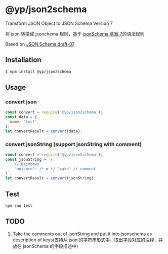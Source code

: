 # @yp/json2schema

Transform JSON Object to JSON Schema Version 7

将 json 转换成 jsonchema 规则，基于 [jsonSchema 草案 7](http://json-schema.org/)的语法规则

Based on [JSON Schema draft-07](http://json-schema.org/)

## Installation

```bash
$ npm install @yp/json2schema
```

## Usage

### convert json

```javascript
const convert = require('@yp/json2schema');
const data = {
  name: 'test',
};
let convertResult = convert(data);
```

### convert jsonString (support jsonString with comment)

```javascript
const convert = require('@yp/json2schema');
const jsonString = `{
    // Rainbows
    "unicorn": /* ❤ */ "cake" // comment
}`;
let convertResult = convert(jsonString);
```

## Test

```bash
npm run test
```

## TODO

1. Take the comments out of jsonString and put it into jsonschema as description of keys(支持从 json 的字符串形式中，取出字段对应的注释，并放在 jsonSchema 的字段描述中)
